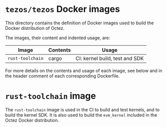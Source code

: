 # `tezos/tezos` Docker images

This directory contains the definition of Docker images used to build
the Docker distribution of Octez.

The images, their content and indented usage, are:

| Image                             | Contents                           | Usage                             |
|-----------------------------------|------------------------------------|-----------------------------------|
| `rust-toolchain`                  | cargo                              | CI: kernel build, test and SDK    |

For more details on the contents and usage of each image, see below
and in the header comment of each corresponding Dockerfile.

# `rust-toolchain` image

The `rust-toolchain` image is used in the CI to build and test
kernels, and to build the kernel SDK. It is also used to build the
`evm_kernel` included in the Octez Docker distribution.
